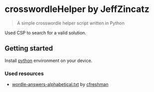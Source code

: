 # crosswordleHelper by JeffZincatz

> A simple crosswordle helper script written in Python

Used CSP to search for a valid solution.

## Getting started

Install [python](https://www.python.org/downloads/) environment on your device.

### Used resources

- [wordle-answers-alphabetical.txt](https://gist.github.com/cfreshman/a03ef2cba789d8cf00c08f767e0fad7b) by [cfreshman](https://gist.github.com/cfreshman)
